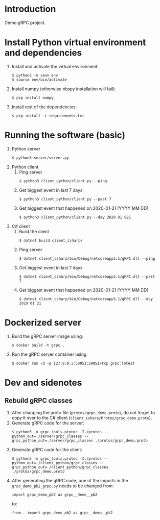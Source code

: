 # Introduction

Demo gRPC project.

# Install Python virtual environment and dependencies

1. Install and activate the virtual environment:
    ```
    $ python3 -m venv env
    $ source env/bin/activate
    ```
1. Install numpy (otherwise obspy installation will fail):
    ```
    $ pip install numpy
    ```
1. Install rest of the dependencies:
    ```
    $ pip install -r requirements.txt
    ```

# Running the software (basic)

1. Python server
    ```
    $ python3 server/server.py
    ```
1. Python client
    1. Ping server
        ```
        $ python3 client_python/client.py --ping
        ```
    1. Get biggest event in last 7 days
        ```
        $ python3 client_python/client.py --past 7
        ```
    1. Get biggest event that happened on 2020-01-21 [YYYY MM DD]
        ```
        $ python3 client_python/client.py --day 2020 01 021
        ```
1. C# client
    1. Build the client
        ```
        $ dotnet build client_csharp/
        ```
    1. Ping server
        ```
        $ dotnet client_csharp/bin/Debug/netcoreapp3.1/gRPC.dll --ping
        ```
    1. Get biggest event in last 7 days
        ```
        $ dotnet client_csharp/bin/Debug/netcoreapp3.1/gRPC.dll --past 7
        ```
    1. Get biggest event that happened on 2020-01-21 [YYYY MM DD]
        ```
        $ dotnet client_csharp/bin/Debug/netcoreapp3.1/gRPC.dll --day 2020 01 21
        ```

# Dockerized server

1. Build the gRPC server image using:
    ```
    $ docker build -t grpc .
    ```
1. Run the gRPC server container using:
    ```
    $ docker run -d -p 127.0.0.1:50051:50051/tcp grpc:latest
    ```

# Dev and sidenotes

## Rebuild gRPC classes

1. After changing the proto file (`protos/grpc_demo.proto`), do not forget to copy it over to the C# client (`client_csharp/Protos/grpc_demo.proto`).
1. Generate gRPC code for the server:
    ```
    $ python3 -m grpc_tools.protoc -I./protos --python_out=./server/grpc_classes --grpc_python_out=./server/grpc_classes ./protos/grpc_demo.proto
    ```
1. Generate gRPC code for the client:
    ```
    $ python3 -m grpc_tools.protoc -I./protos --python_out=./client_python/grpc_classes --grpc_python_out=./client_python/grpc_classes ./protos/grpc_demo.proto
    ```
1. After generating the gRPC code, one of the imports in the `grpc_demo_pb2_grpc.py` needs to be changed from:
    ```
    import grpc_demo_pb2 as grpc__demo__pb2
    ```
    to:
    ```
    from . import grpc_demo_pb2 as grpc__demo__pb2
    ```
